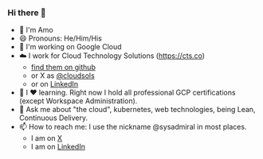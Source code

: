 ### Hi there 👋

- 👋 I'm Amo
- 😄 Pronouns: He/Him/His
- :telescope: I'm working on Google Cloud
-  :cloud: I work for Cloud Technology Solutions (https://cts.co)
    - [find them on github](https://github.com/Cloud-Technology-Solutions)
    - or X as [@cloudsols](https://twitter.com/cloudsols)
    - or on [LinkedIn](https://www.linkedin.com/company/cloud-technology-solutions/)
- 🌱 I :heart: learning. Right now I hold all professional GCP certifications (except Workspace Administration).
- 💬 Ask me about "the cloud", kubernetes, web technologies, being Lean, Continuous Delivery.
- 📫 How to reach me: I use the nickname @sysadmiral in most places.
    - I am on [X](https://twitter.com/sysadmiral)
    - I am on [LinkedIn](https://www.linkedin.com/in/amo-chumber/)

<!--
- 👯 I’m looking to collaborate on ...
- 🤔 I’m looking for help with ...
- ⚡ Fun fact: ...
-->
